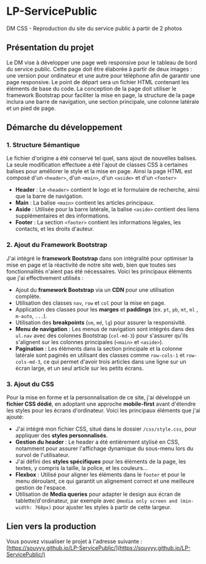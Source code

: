 # LP-ServicePublic
DM CSS - Reproduction du site du service public à partir de 2 photos

## Présentation du projet

Le DM vise à développer une page web responsive pour le tableau de bord du service public. Cette page doit être élaborée à partir de deux images : une version pour ordinateur et une autre pour téléphone afin de garantir une page responsive. Le point de départ sera un fichier HTML contenant les éléments de base du code. La conception de la page doit utiliser le framework Bootstrap pour faciliter la mise en page, la structure de la page inclura une barre de navigation, une section principale, une colonne latérale et un pied de page. 

## Démarche du développement

### 1. Structure Sémantique
Le fichier d'origine a été conservé tel quel, sans ajout de nouvelles balises. La seule modification effectuée a été l'ajout de classes CSS à certaines balises pour améliorer le style et la mise en page. Ainsi la page HTML est composé d'un `<header>`, d'un `<main>`, d'un `<aside>` et d'un `<footer>`

- **Header** : Le `<header>` contient le logo et le formulaire de recherche, ainsi que la barre de navigation.
- **Main** : La balise `<main>` contient les articles principaux.
- **Aside** : Utilisée pour la barre latérale, la balise `<aside>` contient des liens supplémentaires et des informations.
- **Footer** : La section `<footer>` contient les informations légales, les contacts, et les droits d'auteur.

### 2. Ajout du Framework Bootstrap
J'ai intégré le **framework Bootstrap** dans son intégralité pour optimiser la mise en page et la réactivité de notre site web, bien que toutes ses fonctionnalités n'aient pas été nécessaires. Voici les principaux éléments que j'ai effectivement utilisés :

- Ajout du **framework Bootstrap** via un **CDN** pour une utilisation complète.
- Utilisation des classes `nav`, `row` et `col` pour la mise en page.
- Application des classes pour les **marges** et **paddings** (ex. `pt`, `pb`, `mt`, `ml` , `m-auto`, `...`).
- Utilisation des **breakpoints** (`sm`, `md`, `lg`) pour assurer la responsivité.
- **Menu de navigation** : Les menus de navigation sont intégrés dans des `ul.nav` avec des colonnes Bootstrap (`col-md-3`) pour s'assurer qu'ils s'alignent sur les colonnes principales (`<main>` et `<aside>`).
- **Pagination** : Les éléments dans la section principale et la colonne latérale sont paginés en utilisant des classes comme `row-cols-1` et `row-cols-md-3`, ce qui permet d'avoir trois articles dans une ligne sur un écran large, et un seul article sur les petits écrans.

### 3. Ajout du CSS

Pour la mise en forme et la personnalisation de ce site, j'ai développé un **fichier CSS dédié**, en adoptant une approche **mobile-first** avant d'étendre les styles pour les écrans d'ordinateur. Voici les principaux éléments que j'ai ajouté:

- J'ai intégré mon fichier CSS, situé dans le dossier `/css/style.css`, pour appliquer des **styles personnalisés**.
- **Gestion du header** : Le header a été entièrement stylisé en CSS, notamment pour assurer l'affichage dynamique du sous-menu lors du survol de l'utilisateur.
- J'ai défini des **styles spécifiques** pour les éléments de la page, les textes, y compris la taille, la police, et les couleurs...
- **Flexbox** : Utilisé pour aligner les éléments dans le `footer` et pour le menu déroulant, ce qui garantit un alignement correct et une meilleure gestion de l'espace.
- Utilisation de **Media queries** pour adapter le design aux écran de tablette/d'ordinateur, par exemple avec `@media only screen and (min-width: 768px)` pour ajuster les styles à partir de cette largeur.

## Lien vers la production

Vous pouvez visualiser le projet à l'adresse suivante : [https://souyyy.github.io/LP-ServicePublic/](https://souyyy.github.io/LP-ServicePublic/)
